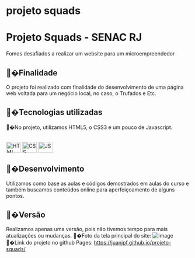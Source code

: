 # projeto squads
 
# Projeto Squads - SENAC RJ 
Fomos desafiados a realizar um website para um microempreendedor

 ## �Finalidade 
O projeto foi realizado com finalidade do desenvolvimento de uma página web voltada para um negócio local, no caso, o Trufados e Etc.

 ## �Tecnologias utilizadas
 �No projeto, utilizamos HTML5, o CSS3 e um pouco de Javascript. <div style="display: inline_block"><br> <img align="center" alt="HTML" height="30" width="40" src="https://raw.githubusercontent.com/devicons/devicon/master/icons/html5/html5original.svg"> <img align="center" alt="CSS" height="30" width="40" src="https://raw.githubusercontent.com/devicons/devicon/master/icons/css3/css3original.svg"> <img align="center" alt="JS" height="30" width="40" src="https://raw.githubusercontent.com/devicons/devicon/master/icons/javascript/javascriptoriginal.svg"> </div> 

## �Desenvolvimento
 Utilizamos como base as aulas e códigos demostrados em aulas do curso e também buscamos conteúdos online para aperfeiçoamento de alguns pontos. 

## �Versão
 Realizamos apenas uma versão, pois não tivemos tempo para mais atualizações ou mudanças.
 �Foto da tela principal do site: ![image](https://raw.githubusercontent.com/juanjpf/projeto-squads/main/images/Sem%20T%C3%ADtulo-1.png)
 �Link do projeto no github Pages: https://juanjpf.github.io/projeto-squads/ 
